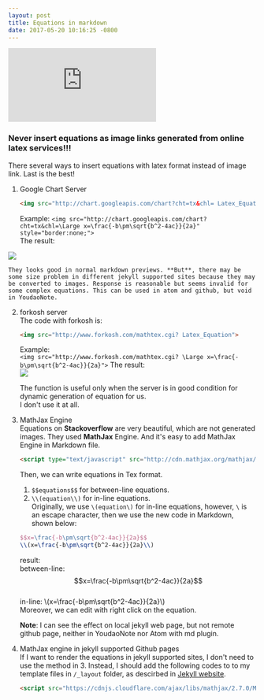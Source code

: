 ```yaml
---
layout: post
title: Equations in markdown
date: 2017-05-20 10:16:25 -0800
---
```


![sample equ](https://latex.codecogs.com/gif.latex?%5Cbegin%7Balign*%7D%20%5Cnabla%20%5Ccdot%20%5Cvec%7B%5Cmathbf%7BE%7D%7D%20%26%20%3D%204%20%5Cpi%20%5Crho%20%26%5Ctext%7B%5Crlap%7B%28Loi%20de%20Gauss%29%7D%7D%5C%5C%20%5Cnabla%20%5Ccdot%20%5Cvec%7B%5Cmathbf%7BB%7D%7D%20%26%20%3D%200%20%26%5Ctext%7B%5Crlap%7B%28Loi%20de%20Coulomb%29%7D%7D%5C%5C%20%5Cnabla%20%5Ctimes%20%5Cvec%7B%5Cmathbf%7BE%7D%7D%20%26%20%3D%20-%20%5Cfrac1c%5C%2C%20%5Cfrac%7B%5Cpartial%5Cvec%7B%5Cmathbf%7BB%7D%7D%7D%7B%5Cpartial%20t%7D%20%26%5Ctext%7B%5Crlap%7B%28Loi%20de%20Faraday%29%7D%7D%5C%5C%20%5Cnabla%20%5Ctimes%20%5Cvec%7B%5Cmathbf%7BB%7D%7D%20%26%20%3D%20%5C%20%5Cfrac1c%284%5Cpi%5Cvec%7B%5Cmathbf%7Bj%7D%7D%20&plus;%20%5Cfrac%7B%5Cpartial%5Cvec%7B%5Cmathbf%7BE%7D%7D%7D%7B%5Cpartial%20t%7D%29%20%26%5Ctext%7B%5Crlap%7B%28Loi%20d%27Ampere%29%7D%7D%20%5Cend%7Balign%7D "Maxwell")


### Never insert equations as image links generated from online latex services!!!

There several ways to insert equations with latex format instead of image link. Last is the best!
1. Google Chart Server  
    ```html
    <img src="http://chart.googleapis.com/chart?cht=tx&chl= Latex_Equation" style="border:none;">
    ```
    Example:
`<img src="http://chart.googleapis.com/chart?cht=tx&chl=\Large x=\frac{-b\pm\sqrt{b^2-4ac}}{2a}" style="border:none;">`  
The result:  
<img src="http://chart.googleapis.com/chart?cht=tx&chl=\Large x=\frac{-b\pm\sqrt{b^2-4ac}}{2a}" style="border:none;">

    They looks good in normal markdown previews. **But**, there may be some size problem in different jekyll supported sites because they may be converted to images. Response is reasonable but seems invalid for some complex equations. This can be used in atom and github, but void in YoudaoNote.

2. forkosh server  
The code with forkosh is:
    ```html
    <img src="http://www.forkosh.com/mathtex.cgi? Latex_Equation">
    ```
    Example:  
    `<img src="http://www.forkosh.com/mathtex.cgi? \Large x=\frac{-b\pm\sqrt{b^2-4ac}}{2a}">`
    The result:  
    <img src="http://www.forkosh.com/mathtex.cgi? \Large x=\frac{-b\pm\sqrt{b^2-4ac}}{2a}">

    The function is useful only when the server is in good condition for dynamic generation of equation for us.  
    I don't use it at all.
3. MathJax Engine  
    Equations on **Stackoverflow** are very beautiful, which are not generated images. They used **MathJax** Engine. And it's easy to add MathJax Engine in Markdown file.
    ```html
    <script type="text/javascript" src="http://cdn.mathjax.org/mathjax/latest/MathJax.js?config=default"></script>
    ```
    <script type="text/javascript" src="http://cdn.mathjax.org/mathjax/latest/MathJax.js?config=default"></script>

    Then, we can write equations in Tex format.
    1. `$$equations$$` for between-line equations.   
    1. `\\(equation\\)` for in-line equations.   
    Originally, we use `\(equation\)` for in-line equations, however, `\` is an escape character, then we use the new code in Markdown, shown below:   
    ```latex
    $$x=\frac{-b\pm\sqrt{b^2-4ac}}{2a}$$  
    \\(x=\frac{-b\pm\sqrt{b^2-4ac}}{2a}\\)
    ```
    result:  
    between-line:  
    $$x=\frac{-b\pm\sqrt{b^2-4ac}}{2a}$$  
    in-line:
    \\(x=\frac{-b\pm\sqrt{b^2-4ac}}{2a}\\)    
    Moreover, we can edit with right click on the equation.

    **Note**: I can see the effect on local jekyll web page, but not remote github page, neither in YoudaoNote nor Atom with md plugin.

1. MathJax engine in jekyll supported Github pages  
    If I want to render the equations in jekyll supported sites, I don't need to use the method in 3. Instead, I should add the following codes to to my template files in `/_layout` folder, as descirbed in [Jekyll website](https://jekyllrb.com/docs/extras).
    ```html
    <script src="https://cdnjs.cloudflare.com/ajax/libs/mathjax/2.7.0/MathJax.js?config=TeX-AMS-MML_HTMLorMML" type="text/javascript"></script>
    ```
